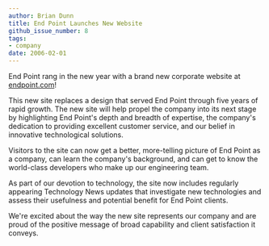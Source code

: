 ```yaml
---
author: Brian Dunn
title: End Point Launches New Website
github_issue_number: 8
tags:
- company
date: 2006-02-01
---
```


End Point rang in the new year with a brand new corporate website at [endpoint.com](/)!

This new site replaces a design that served End Point through five years of rapid growth. The new site will help propel the company into its next stage by highlighting End Point's depth and breadth of expertise, the company's dedication to providing excellent customer service, and our belief in innovative technological solutions.

Visitors to the site can now get a better, more-telling picture of End Point as a company, can learn the company's background, and can get to know the world-class developers who make up our engineering team.

As part of our devotion to technology, the site now includes regularly appearing Technology News updates that investigate new technologies and assess their usefulness and potential benefit for End Point clients.

We're excited about the way the new site represents our company and are proud of the positive message of broad capability and client satisfaction it conveys.
